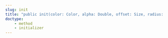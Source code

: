 ```yaml
---
slug: init
title: "public init(color: Color, alpha: Double, offset: Size, radius: Double)"
doctype:
    - method
    - initializer
---
```

